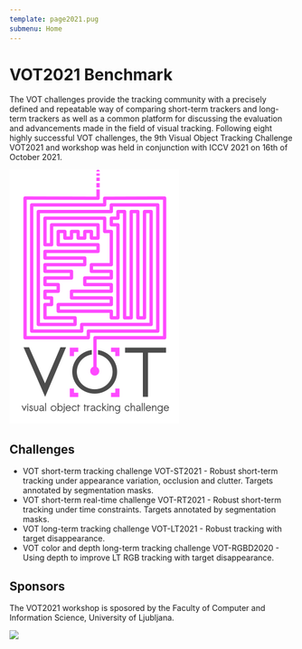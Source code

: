 ```yaml
---
template: page2021.pug
submenu: Home
---
```


# VOT2021 Benchmark

The VOT challenges provide the tracking community with a precisely defined and repeatable way of comparing short-term trackers and long-term trackers as well as a common platform for discussing the evaluation and advancements made in the field of visual tracking. 
Following eight highly successful VOT challenges, the 9th Visual Object Tracking Challenge VOT2021 and workshop was held in conjunction with ICCV 2021 on 16th of October 2021.

<img class="logo float-right frame" src="../img/vot2021_logo_website_large.png" alt="VOT2021"  />

## Challenges

 * VOT short-term tracking challenge VOT-ST2021 - Robust short-term tracking under appearance variation, occlusion and clutter. Targets annotated by segmentation masks.
 * VOT short-term real-time challenge VOT-RT2021 - Robust short-term tracking under time constraints. Targets annotated by segmentation masks.
 * VOT long-term tracking challenge VOT-LT2021 - Robust tracking with target disappearance.
 * VOT color and depth long-term tracking challenge VOT-RGBD2020 - Using depth to improve LT RGB tracking with target disappearance.

## Sponsors

The VOT2021 workshop is sposored by the Faculty of Computer and Information Science, University of Ljubljana.

<div class="spotlight">
<a href="http://www.fri.uni-lj.si/"><img src="/img/org/logo_ljubljana.png" width="150px"/></a>
</div>
